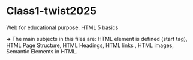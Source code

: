 # Class1-twist2025
Web for educational purpose. HTML 5 basics 

➜ The main subjects in this files are: HTML element is defined (start tag), HTML Page Structure, HTML Headings, HTML links , HTML images, Semantic Elements in HTML. 
